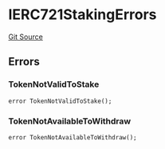# IERC721StakingErrors
[Git Source](https://github.com/thrackle-io/tron/blob/13105ed31bc78c8d50cdf97173deb83a68e88dee/src/common/IErrors.sol)


## Errors
### TokenNotValidToStake

```solidity
error TokenNotValidToStake();
```

### TokenNotAvailableToWithdraw

```solidity
error TokenNotAvailableToWithdraw();
```

